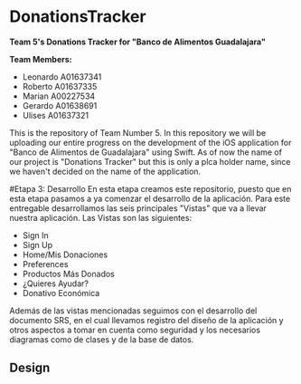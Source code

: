 # DonationsTracker
**Team 5's Donations Tracker for "Banco de Alimentos Guadalajara"**

**Team Members:**
- Leonardo A01637341
- Roberto A01637335
- Marian A00227534
- Gerardo A01638691
- Ulises A01637321

This is the repository of Team Number 5. In this repository we will be uploading our entire progress on the development of the iOS application for "Banco de 
Alimentos de Guadalajara" using Swift. As of now the name of our project is "Donations Tracker" but this is only a plca holder name, since we haven't decided 
on the name of the application.

#Etapa 3: Desarrollo
En esta etapa creamos este repositorio, puesto que en esta etapa pasamos a ya comenzar el desarrollo de la aplicación. Para este entregable desarrollamos 
las seis principales "Vistas" que va a llevar nuestra aplicación. Las Vistas son las siguientes:
- Sign In
- Sign Up
- Home/Mis Donaciones
- Preferences
- Productos Más Donados
- ¿Quieres Ayudar?
- Donativo Económica

Además de las vistas mencionadas seguimos con el desarrollo del documento SRS, en el cual llevamos registro del diseño de la aplicación y otros aspectos
a tomar en cuenta como seguridad y los necesarios diagramas como de clases y de la base de datos.

## Design
